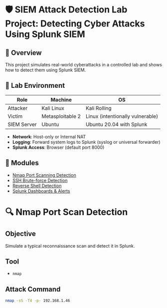 # 🛡️ SIEM Attack Detection Lab Project: Detecting Cyber Attacks Using Splunk SIEM

## 📌 Overview

This project simulates real-world cyberattacks in a controlled lab and shows how to detect them using Splunk SIEM.

## 🧰 Lab Environment

| Role         | Machine           | OS                              |
|--------------|-------------------|----------------------------------|
| Attacker     | Kali Linux        | Kali Rolling                     |
| Victim       | Metasploitable 2  | Linux (intentionally vulnerable) |
| SIEM Server  | Ubuntu            | Ubuntu 20.04 with Splunk         |

- **Network**: Host-only or Internal NAT
- **Logging**: Forward system logs to Splunk (syslog or universal forwarder)
- **Splunk Access**: Browser (default port 8000)

## 📂 Modules

- [Nmap Port Scanning Detection](./README_NMAP.md)
- [SSH Brute-force Detection](./README_BRUTEFORCE.md)
- [Reverse Shell Detection](./README_SHELL.md)
- [Splunk Dashboards & Alerts](./README_SPLUNK.md)

# 🔍 Nmap Port Scan Detection

## Objective

Simulate a typical reconnaissance scan and detect it in Splunk.

## Tool

- `nmap`

## Attack Command

```bash
nmap -sS -T4 -p- 192.168.1.46

